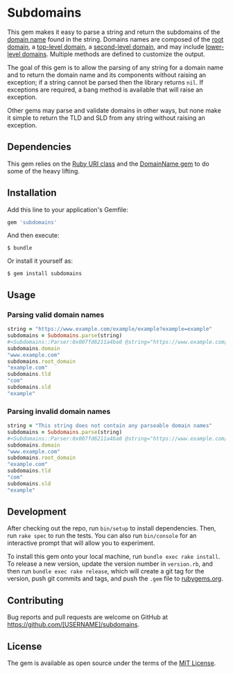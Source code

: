 # Subdomains

This gem makes it easy to parse a string and return the subdomains of the [domain name](https://en.wikipedia.org/wiki/Domain_name#Domain_name_syntax) found in the string. Domains names are composed of the [root domain](https://en.wikipedia.org/wiki/Root_name_server#Root_domain), a [top-level domain](https://en.wikipedia.org/wiki/Top-level_domain), a [second-level domain](https://en.wikipedia.org/wiki/Second-level_domain), and may include [lower-level domains](https://en.wikipedia.org/wiki/Domain_name#Second-level_and_lower_level_domains). Multiple methods are defined to customize the output.

The goal of this gem is to allow the parsing of any string for a domain name and to return the domain name and its components without raising an exception; if a string cannot be parsed then the library returns `nil`. If exceptions are required, a bang method is available that will raise an exception.

Other gems may parse and validate domains in other ways, but none make it simple to return the TLD and SLD from any string without raising an exception.

## Dependencies

This gem relies on the [Ruby URI class](http://ruby-doc.org/stdlib-2.3.1/libdoc/uri/rdoc/URI.html) and the [DomainName gem](https://github.com/knu/ruby-domain_name) to do some of the heavy lifting.

## Installation

Add this line to your application's Gemfile:

```ruby
gem 'subdomains'
```

And then execute:

    $ bundle

Or install it yourself as:

    $ gem install subdomains

## Usage

### Parsing valid domain names

```ruby
string = "https://www.example.com/example/example?example=example"
subdomains = Subdomains.parse(string)
#<Subdomains::Parser:0x007fd6211a4ba0 @string="https://www.example.com/example/example?example=example", @domain="www.example.com", @root_domain="example.com", @tld="com", @sld="example">
subdomains.domain
"www.example.com"
subdomains.root_domain
"example.com"
subdomains.tld
"com"
subdomains.sld
"example"
```

### Parsing invalid domain names

```ruby
string = "This string does not contain any parseable domain names"
subdomains = Subdomains.parse(string)
#<Subdomains::Parser:0x007fd6211a4ba0 @string="https://www.example.com/example/example?example=example", @domain="www.example.com", @root_domain="example.com", @tld="com", @sld="example">
subdomains.domain
"www.example.com"
subdomains.root_domain
"example.com"
subdomains.tld
"com"
subdomains.sld
"example"

```

## Development

After checking out the repo, run `bin/setup` to install dependencies. Then, run `rake spec` to run the tests. You can also run `bin/console` for an interactive prompt that will allow you to experiment.

To install this gem onto your local machine, run `bundle exec rake install`. To release a new version, update the version number in `version.rb`, and then run `bundle exec rake release`, which will create a git tag for the version, push git commits and tags, and push the `.gem` file to [rubygems.org](https://rubygems.org).

## Contributing

Bug reports and pull requests are welcome on GitHub at https://github.com/[USERNAME]/subdomains.


## License

The gem is available as open source under the terms of the [MIT License](http://opensource.org/licenses/MIT).

